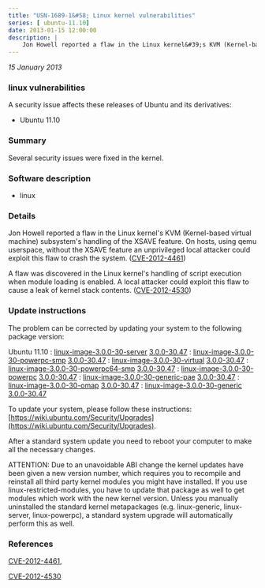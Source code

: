 ```yaml
---
title: "USN-1689-1&#58; Linux kernel vulnerabilities"
series: [ ubuntu-11.10]
date: 2013-01-15 12:00:00
description: |
    Jon Howell reported a flaw in the Linux kernel&#39;s KVM (Kernel-based virtual machine) subsystem&#39;s handling of the XSAVE feature. On hosts, using qemu userspace, without the XSAVE feature an unprivileged local attacker could exploit this flaw to crash the system. ([CVE-2012-4461](http://people.ubuntu.com/~ubuntu-security/cve/CVE-2012-4461))
--- 
```

 
 

*15 January 2013*

### linux vulnerabilities

A security issue affects these releases of Ubuntu and its derivatives:

* Ubuntu 11.10

### Summary

Several security issues were fixed in the kernel. 

### Software description

* linux 

### Details

Jon Howell reported a flaw in the Linux kernel&#39;s KVM (Kernel-based virtual machine) subsystem&#39;s handling of the XSAVE feature. On hosts, using qemu userspace, without the XSAVE feature an unprivileged local attacker could exploit this flaw to crash the system. ([CVE-2012-4461](http://people.ubuntu.com/~ubuntu-security/cve/CVE-2012-4461))

A flaw was discovered in the Linux kernel&#39;s handling of script execution when module loading is enabled. A local attacker could exploit this flaw to cause a leak of kernel stack contents. ([CVE-2012-4530](http://people.ubuntu.com/~ubuntu-security/cve/CVE-2012-4530)) 

### Update instructions

The problem can be corrected by updating your system to the following package version:

Ubuntu 11.10
 : [linux-image-3.0.0-30-server](https://launchpad.net/ubuntu/+source/linux) <span> [3.0.0-30.47](https://launchpad.net/ubuntu/+source/linux/3.0.0-30.47) </span> 
 : [linux-image-3.0.0-30-powerpc-smp](https://launchpad.net/ubuntu/+source/linux) <span> [3.0.0-30.47](https://launchpad.net/ubuntu/+source/linux/3.0.0-30.47) </span> 
 : [linux-image-3.0.0-30-virtual](https://launchpad.net/ubuntu/+source/linux) <span> [3.0.0-30.47](https://launchpad.net/ubuntu/+source/linux/3.0.0-30.47) </span> 
 : [linux-image-3.0.0-30-powerpc64-smp](https://launchpad.net/ubuntu/+source/linux) <span> [3.0.0-30.47](https://launchpad.net/ubuntu/+source/linux/3.0.0-30.47) </span> 
 : [linux-image-3.0.0-30-powerpc](https://launchpad.net/ubuntu/+source/linux) <span> [3.0.0-30.47](https://launchpad.net/ubuntu/+source/linux/3.0.0-30.47) </span> 
 : [linux-image-3.0.0-30-generic-pae](https://launchpad.net/ubuntu/+source/linux) <span> [3.0.0-30.47](https://launchpad.net/ubuntu/+source/linux/3.0.0-30.47) </span> 
 : [linux-image-3.0.0-30-omap](https://launchpad.net/ubuntu/+source/linux) <span> [3.0.0-30.47](https://launchpad.net/ubuntu/+source/linux/3.0.0-30.47) </span> 
 : [linux-image-3.0.0-30-generic](https://launchpad.net/ubuntu/+source/linux) <span> [3.0.0-30.47](https://launchpad.net/ubuntu/+source/linux/3.0.0-30.47) </span> 

To update your system, please follow these instructions: [https://wiki.ubuntu.com/Security/Upgrades](https://wiki.ubuntu.com/Security/Upgrades).

After a standard system update you need to reboot your computer to make all the necessary changes.

ATTENTION: Due to an unavoidable ABI change the kernel updates have been given a new version number, which requires you to recompile and reinstall all third party kernel modules you might have installed. If you use linux-restricted-modules, you have to update that package as well to get modules which work with the new kernel version. Unless you manually uninstalled the standard kernel metapackages (e.g. linux-generic, linux-server, linux-powerpc), a standard system upgrade will automatically perform this as well. 

### References

 
 [CVE-2012-4461](http://people.ubuntu.com/~ubuntu-security/cve/CVE-2012-4461), 

 [CVE-2012-4530](http://people.ubuntu.com/~ubuntu-security/cve/CVE-2012-4530)
 

